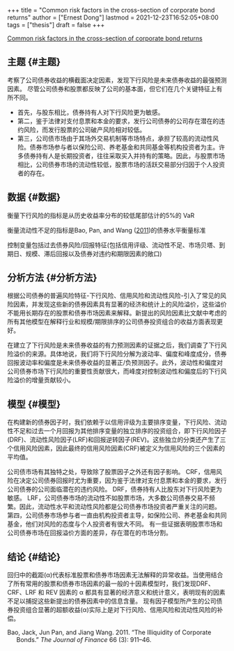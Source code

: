 +++
title = "Common risk factors in the cross-section of corporate bond returns"
author = ["Ernest Dong"]
lastmod = 2021-12-23T16:52:05+08:00
tags = ["thesis"]
draft = false
+++

[Common risk factors in the cross-section of corporate bond returns](https://www.sciencedirect.com/science/article/pii/S0304405X18302095)


## 主题 {#主题}

考察了公司债券收益的横截面决定因素，发现下行风险是未来债券收益的最强预测因素。
尽管公司债券和股票都反映了公司的基本面，但它们在几个关键特征上有所不同。

-   首先，与股东相比，债券持有人对下行风险更为敏感。
-   第二，鉴于法律对支付息票和本金的要求，发行公司债券的公司存在潜在的违约风险，而发行股票的公司破产风险相对较低。
-   第三，公司债市场由于其场外交易机制等市场特点，承担了较高的流动性风险。债券市场参与者以保险公司、养老基金和共同基金等机构投资者为主。许多债券持有人是长期投资者，往往采取买入并持有的策略。因此，与股票市场相比，公司债券市场的流动性较低，股票市场的活跃交易部分归因于个人投资者的存在。


## 数据 {#数据}

衡量下行风险的指标是从历史收益率分布的较低尾部估计的5%的 VaR

衡量流动性不足的指标是Bao, Pan, and Wang (<a href="#citeproc_bib_item_1">2011</a>)的债券水平衡量标准

控制变量包括过去债券风险/回报特征(包括信用评级、流动性不足、市场贝塔、到期日、规模、滞后回报以及债券对违约和期限因素的敞口)


## 分析方法 {#分析方法}

根据公司债券的普遍风险特征-下行风险、信用风险和流动性风险-引入了常见的风险因素，并发现这些新的债券因素具有显著的经济和统计上的风险溢价，这些溢价不能用长期存在的股票和债券市场因素来解释。新提出的风险因素比文献中考虑的所有其他模型在解释行业和规模/期限排序的公司债券投资组合的收益方面表现更好。

在建立了下行风险是未来债券收益的有力预测因素的证据之后，我们调查了下行风险溢价的来源。具体地说，我们将下行风险分解为波动率、偏度和峰度成分，债券回报波动率和偏度是未来债券收益的显著正/负预测因子。此外，波动性和偏度对公司债券市场下行风险的重要性贡献很大，而峰度对控制波动性和偏度后的下行风险溢价的增量贡献较小。


## 模型 {#模型}

在构建新的债券因子时，我们依赖于以信用评级为主要排序变量，下行风险、流动性不足和过去一个月回报为其他排序变量的独立排序的投资组合，即下行风险因子(DRF)、流动性风险因子(LRF)和回报逆转因子(REV)。这些独立的分类还产生了三个信用风险因素，因此最终的信用风险因素(CRF)被定义为信用风险的三个因素的平均值。

公司债市场有其独特之处，导致除了股票因子之外还有因子影响。
CRF，信用风险在决定公司债券回报时尤为重要，因为鉴于法律对支付息票和本金的要求，发行公司债券的公司面临潜在的违约风险。
DRF，债券持有人比股东对下行风险更为敏感。
LRF，公司债券市场的流动性不如股票市场，大多数公司债券交易不频繁。因此，流动性水平和流动性风险都是公司债券市场投资者严重关注的问题。
第四，公司债券市场参与者一直由机构投资者主导，如保险公司、养老基金和共同基金，他们对风险的态度与个人投资者有很大不同。
有一些证据表明股票市场和公司债券市场在回报溢价方面的差异，存在潜在的市场分割。


## 结论 {#结论}

回归中的截距(α)代表标准股票和债券市场因素无法解释的异常收益。当使用结合了所有常用的股票和债券市场因素的最一般的十因素模型时，我们发现DRF、CRF、LRF 和 REV 因素的 α 都具有显著的经济意义和统计意义，表明现有的因素不足以捕捉这些新提出的债券因素中的信息含量。
现有因子模型所产生的公司债券投资组合显著的超额收益(α)实际上是对下行风险、信用风险和流动性风险的补偿。

<style>.csl-entry{text-indent: -1.5em; margin-left: 1.5em;}</style><div class="csl-bib-body">
  <div class="csl-entry"><a id="citeproc_bib_item_1"></a>Bao, Jack, Jun Pan, and Jiang Wang. 2011. “The Illiquidity of Corporate Bonds.” <i>The Journal of Finance</i> 66 (3): 911–46.</div>
</div>
